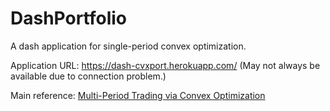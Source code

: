 # DashPortfolio
A dash application for single-period convex optimization. 

Application URL: https://dash-cvxport.herokuapp.com/ (May not always be available due to connection problem.)

Main reference: [Multi-Period Trading via Convex Optimization](https://arxiv.org/pdf/1705.00109.pdf)
